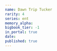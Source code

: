 ```yaml
---
name: Dawn Trip Tucker
rarity: 4
series: ent
memory_alpha:
bigbook_tier: -1
in_portal: true
date:
published: true
---
```



